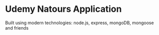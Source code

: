 # Udemy Natours Application

Built using modern technologies: node.js, express, mongoDB, mongoose and friends
